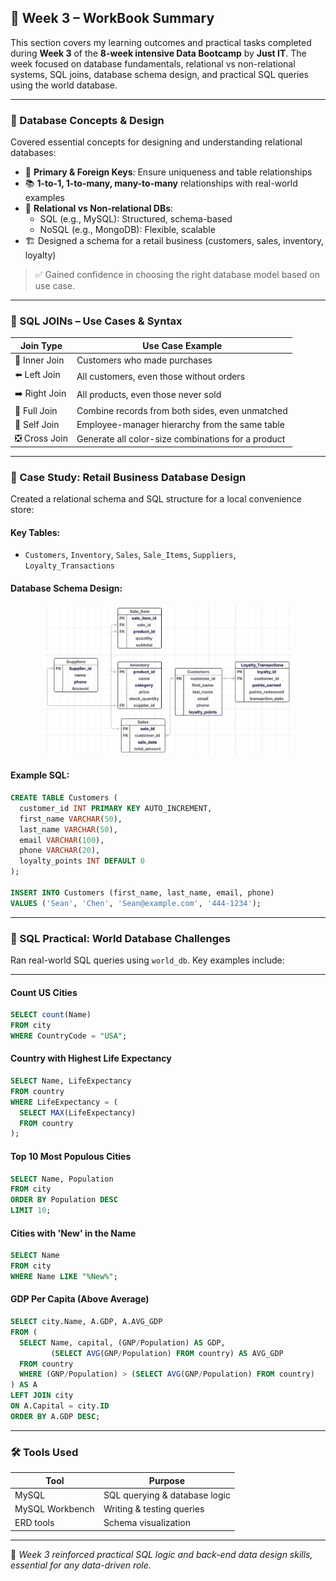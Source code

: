 ## 📘 Week 3 – WorkBook Summary

This section covers my learning outcomes and practical tasks completed during **Week 3** of the **8-week intensive Data Bootcamp** by **Just IT**. The week focused on database fundamentals, relational vs non-relational systems, SQL joins, database schema design, and practical SQL queries using the world database.

---

### 🧩 Database Concepts & Design

Covered essential concepts for designing and understanding relational databases:

- 🔑 **Primary & Foreign Keys**: Ensure uniqueness and table relationships  
- 📚 **1-to-1, 1-to-many, many-to-many** relationships with real-world examples  
- 🧠 **Relational vs Non-relational DBs**:
  - SQL (e.g., MySQL): Structured, schema-based
  - NoSQL (e.g., MongoDB): Flexible, scalable  
- 🏗️ Designed a schema for a retail business (customers, sales, inventory, loyalty)

> ✅ Gained confidence in choosing the right database model based on use case.

---

### 🔧 SQL JOINs – Use Cases & Syntax

| Join Type     | Use Case Example                                             |
|---------------|--------------------------------------------------------------|
| 🔁 Inner Join  | Customers who made purchases                                 |
| ⬅️ Left Join   | All customers, even those without orders                     |
| ➡️ Right Join  | All products, even those never sold                          |
| 🔄 Full Join   | Combine records from both sides, even unmatched              |
| 🔂 Self Join   | Employee-manager hierarchy from the same table               |
| ❎ Cross Join  | Generate all color-size combinations for a product           |

---

### 🏬 Case Study: Retail Business Database Design

Created a relational schema and SQL structure for a local convenience store:

#### Key Tables:
- `Customers`, `Inventory`, `Sales`, `Sale_Items`, `Suppliers`, `Loyalty_Transactions`

#### Database Schema Design:
<p align="center">
  <img src="Pic_Inserted/Retail_Business_Database_Schema.png" width="400" alt="SQL Join Types Overview"/>
</p>

#### Example SQL:
```sql
CREATE TABLE Customers (
  customer_id INT PRIMARY KEY AUTO_INCREMENT,
  first_name VARCHAR(50),
  last_name VARCHAR(50),
  email VARCHAR(100),
  phone VARCHAR(20),
  loyalty_points INT DEFAULT 0
);

INSERT INTO Customers (first_name, last_name, email, phone)
VALUES ('Sean', 'Chen', 'Sean@example.com', '444-1234');
```
---

### 🧪 SQL Practical: World Database Challenges

Ran real-world SQL queries using `world_db`. Key examples include:

---

####  Count US Cities
```sql
SELECT count(Name)
FROM city
WHERE CountryCode = "USA";
```

####  Country with Highest Life Expectancy
```sql
SELECT Name, LifeExpectancy
FROM country
WHERE LifeExpectancy = (
  SELECT MAX(LifeExpectancy)
  FROM country
);
```

####  Top 10 Most Populous Cities
```sql
SELECT Name, Population
FROM city
ORDER BY Population DESC
LIMIT 10;
```
####  Cities with 'New' in the Name
```sql
SELECT Name
FROM city
WHERE Name LIKE "%New%";
```

####  GDP Per Capita (Above Average)
```sql
SELECT city.Name, A.GDP, A.AVG_GDP
FROM (
  SELECT Name, capital, (GNP/Population) AS GDP,
         (SELECT AVG(GNP/Population) FROM country) AS AVG_GDP
  FROM country
  WHERE (GNP/Population) > (SELECT AVG(GNP/Population) FROM country)
) AS A
LEFT JOIN city
ON A.Capital = city.ID
ORDER BY A.GDP DESC;
```

---
### 🛠️ Tools Used

| Tool       | Purpose                                          |
|------------|--------------------------------------------------|
| MySQL      | SQL querying & database logic   |
| MySQL Workbench   | Writing & testing queries     |
| ERD tools      | Schema visualization             |

---

📌 *Week 3 reinforced practical SQL logic and back-end data design skills, essential for any data-driven role.*


